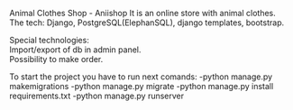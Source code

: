 Animal Clothes Shop - Aniishop
It is an online store with animal clothes.  
The tech: Django, PostgreSQL(ElephanSQL), django templates, bootstrap.

Special technologies:  
Import/export of db in admin panel.  
Possibility to make order.    
  
To start the project you have to run next comands:
-python manage.py makemigrations
-python manage.py migrate
-python manage.py install requirements.txt
-python manage.py runserver    
